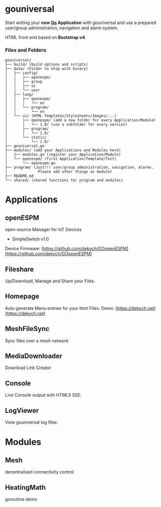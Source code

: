 
# gouniversal
Start writing your **new [Go](https://golang.org) Application** with gouniversal
and use a prepared user/group administration, navigation and alarm system.

HTML front end based on **Bootstrap v4**.

### Files and Folders
```
gouniversal/
├── build/ (build options and scripts)
├── data/ (Folder to ship with binary)
│   ├── config/
│   │   ├── openespm/
│   │   ├── group
│   │   ├── ui
│   │   └── user
│   ├── lang/
│   │   ├── openespm/
│   │   │   └── en
│   │   └── program/
│   │       └── en
│   └── ui/ (HTML Templates/Stylesheets/Images/...)
│       ├── openespm/ (add a new folder for every Application/Module)
│       │   └── 1.0/ (use a subfolder for every version)
│       ├── program/
│       │   └── 1.0/
│       └── static/
│           └── 1.0/
├── gouniversal.go
├── modules/ (add your Applications and Modules here)
│   ├── modules.go (register your Application/Module)
│   └── openespm/ (first Application/Template/Test)
│       └── openespm.go
├── program/ (Just!!! user/group administration, navigation, alarms.
│              Please add other things as module)
├── README.md
└── shared/ (shared functions for program and modules)
```
# Applications
## openESPM
open-source Manager for IoT Devices
 - SimpleSwitch v1.0

Device Firmware: [https://github.com/dekoch/GOopenESPM](https://github.com/dekoch/GOopenESPM)

## Fileshare
Up/Download, Manage and Share your Files.

## Homepage
Auto generate Menu entries for your html Files.
Demo: [https://dekoch.net](https://dekoch.net)

## MeshFileSync
Sync files over a mesh network

## MediaDownloader
Download Link Creator

## Console
Live Console output with HTML5 SSE.

## LogViewer
View gouniversal log files.

# Modules
## Mesh
decentralised connectivity control

## HeatingMath
goroutine demo